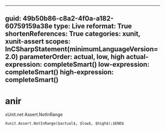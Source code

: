----
guid: 49b50b86-c8a2-4f0a-a182-60759159a38e
type: Live
reformat: True
shortenReferences: True
categories: xunit, xunit-assert
scopes: InCSharpStatement(minimumLanguageVersion=2.0)
parameterOrder: actual, low, high
actual-expression: completeSmart()
low-expression: completeSmart()
high-expression: completeSmart()
----

# anir

xUnit.net Assert.NotInRange

```
Xunit.Assert.NotInRange($actual$, $low$, $high$);$END$
```
